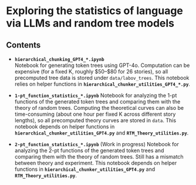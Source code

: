 # Exploring the statistics of language via LLMs and random tree models

## Contents

- **`hierarchical_chunking_GPT4_*.ipynb`**  
  Notebook for generating token trees using GPT-4o. Computation can be expensive (for a fixed K, roughly \$50–\$80 for 26 stories), so all precomputed tree data is stored under `data/labov_trees`. This notebook relies on helper functions in **`hierarchical_chunker_utilities_GPT4_*.py`**.

- **`1-pt_function_statistics_*.ipynb`** 
  Notebook for analyzing the 1-pt functions of the generated token trees and comparing them with the theory of random trees. Computing the theoretical curves can also be time-consuming (about one hour per fixed K across different story lengths), so all precomputed theory curves are stored in `data`. This notebook depends on helper functions in **`hierarchical_chunker_utilities_GPT4.py`** and **`RTM_Theory_utilities.py`**.

- **`2-pt_function_statistics_*.ipynb`**
(Work in progress) Notebook for analyzing the 2-pt functions of the generated token trees and comparing them with the theory of random trees. Still has a mismatch between theory and experiment. This notebook depends on helper functions in **`hierarchical_chunker_utilities_GPT4.py`** and **`RTM_Theory_utilities.py`**.